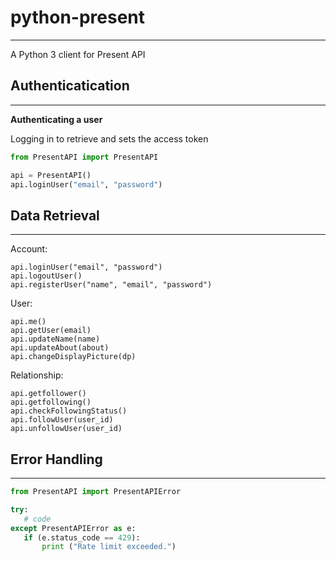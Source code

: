 # python-present
--------------------

A Python 3 client for Present API


**Authenticatication**
--------------------------
---------------------------------------------------------
**Authenticating a user**

Logging in to retrieve and sets the access token

 ```python
from PresentAPI import PresentAPI

api = PresentAPI()
api.loginUser("email", "password")
 ```

**Data Retrieval**
--------------------------
------------------------------------
Account:
```
api.loginUser("email", "password")
api.logoutUser()
api.registerUser("name", "email", "password")
```

User:
```
api.me()
api.getUser(email)
api.updateName(name)
api.updateAbout(about)
api.changeDisplayPicture(dp)
```

Relationship:
```
api.getfollower()
api.getfollowing()
api.checkFollowingStatus()
api.followUser(user_id)
api.unfollowUser(user_id)
```


**Error Handling**
--------------------------
------------------------------------
 ```python
 from PresentAPI import PresentAPIError

 try:
    # code
 except PresentAPIError as e:
    if (e.status_code == 429):
        print ("Rate limit exceeded.")
 ```
